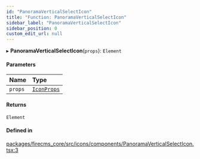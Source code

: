 ```yaml
---
id: "PanoramaVerticalSelectIcon"
title: "Function: PanoramaVerticalSelectIcon"
sidebar_label: "PanoramaVerticalSelectIcon"
sidebar_position: 0
custom_edit_url: null
---
```


▸ **PanoramaVerticalSelectIcon**(`props`): `Element`

#### Parameters

| Name | Type |
| :------ | :------ |
| `props` | [`IconProps`](../types/IconProps.md) |

#### Returns

`Element`

#### Defined in

[packages/firecms_core/src/icons/components/PanoramaVerticalSelectIcon.tsx:3](https://github.com/FireCMSco/firecms/blob/d45f3739/packages/firecms_core/src/icons/components/PanoramaVerticalSelectIcon.tsx#L3)
